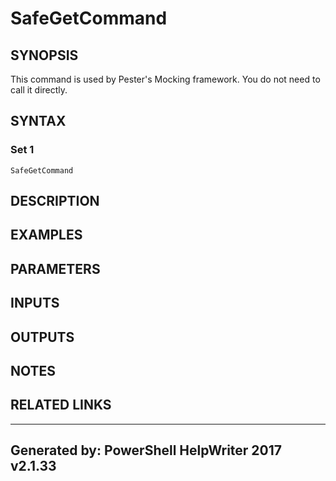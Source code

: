 ﻿# SafeGetCommand

## SYNOPSIS
This command is used by Pester's Mocking framework.  You do not need to call it directly.

## SYNTAX

### Set 1
```
SafeGetCommand
```

## DESCRIPTION


## EXAMPLES

## PARAMETERS

## INPUTS

## OUTPUTS

## NOTES

## RELATED LINKS


---
Generated by: PowerShell HelpWriter 2017 v2.1.33
---

